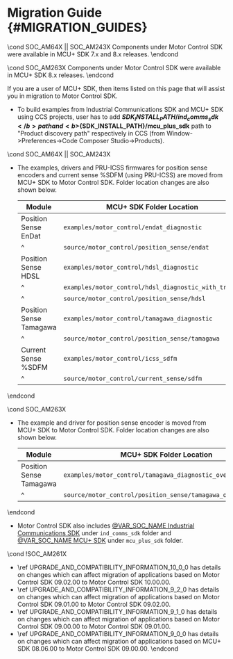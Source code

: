 # Migration Guide {#MIGRATION_GUIDES}

\cond SOC_AM64X || SOC_AM243X
Components under Motor Control SDK were available in MCU+ SDK 7.x and 8.x releases.
\endcond

\cond SOC_AM263X
Components under Motor Control SDK were available in MCU+ SDK 8.x releases.
\endcond

If you are a user of MCU+ SDK, then items listed on this page that will assist you in migration to Motor Control SDK.


- To build examples from Industrial Communications SDK and MCU+ SDK using CCS projects, user has to add <b>${SDK_INSTALL_PATH}/ind_comms_sdk</b> path and <b>${SDK_INSTALL_PATH}/mcu_plus_sdk</b> path to "Product discovery path" respectively in CCS (from Window->Preferences->Code Composer Studio->Products). 

\cond SOC_AM64X || SOC_AM243X

- The examples, drivers and PRU-ICSS firmwares for position sense encoders and current sense %SDFM (using PRU-ICSS) are moved from MCU+ SDK to Motor Control SDK. Folder location changes are also shown below.

   Module                      | MCU+ SDK Folder Location                                                                       | Motor Control SDK Folder Location
   ----------------------------|------------------------------------------------------------------------------------------------|----------------------------------------------------------------------------------------------
   Position Sense EnDat        | `examples/motor_control/endat_diagnostic`                                                      | `examples/position_sense/endat_diagnostic`
   ^                           | `source/motor_control/position_sense/endat`                                                    | `source/position_sense/endat`
   Position Sense HDSL         | `examples/motor_control/hdsl_diagnostic`                                                       | `examples/position_sense/hdsl_diagnostic`
   ^                           | `examples/motor_control/hdsl_diagnostic_with_traces`                                           | Merged with `hdsl_diagnostic` example
   ^                           | `source/motor_control/position_sense/hdsl`                                                     | `source/position_sense/hdsl`
   Position Sense Tamagawa     | `examples/motor_control/tamagawa_diagnostic`                                                   | `examples/position_sense/tamagawa_diagnostic`
   ^                           | `source/motor_control/position_sense/tamagawa`                                                 | `source/position_sense/tamagawa`
   Current Sense %SDFM         | `examples/motor_control/icss_sdfm`                                                             | `examples/current_sense/icss_sdfm`
   ^                           | `source/motor_control/current_sense/sdfm`                                                      | `source/current_sense/sdfm`

\endcond

\cond SOC_AM263X

- The example and driver for position sense encoder is moved from MCU+ SDK to Motor Control SDK. Folder location changes are also shown below.

   Module                      | MCU+ SDK Folder Location                                                                    | Motor Control SDK Folder Location
   ----------------------------|---------------------------------------------------------------------------------------------|-----------------------------------------------------------
   Position Sense Tamagawa     | `examples/motor_control/tamagawa_diagnostic_over_soc_uart`                                  | `examples/position_sense/tamagawa_diagnostic_over_soc_uart`
   ^                           | `source/motor_control/position_sense/tamagawa_over_soc_uart`                                | `source/position_sense/tamagawa_over_soc_uart`

\endcond

- Motor Control SDK also includes <a href="@VAR_IC_SDK_DOCS_PATH/index.html" target="_blank">@VAR_SOC_NAME Industrial Communications SDK</a> under `ind_comms_sdk` folder and <a href="@VAR_MCU_SDK_DOCS_PATH/index.html" target="_blank">@VAR_SOC_NAME MCU+ SDK</a> under `mcu_plus_sdk` folder. 

\cond !SOC_AM261X
- \ref UPGRADE_AND_COMPATIBILITY_INFORMATION_10_0_0 has details on changes which can affect migration of applications based on Motor Control SDK 09.02.00 to Motor Control SDK 10.00.00.
- \ref UPGRADE_AND_COMPATIBILITY_INFORMATION_9_2_0 has details on changes which can affect migration of applications based on Motor Control SDK 09.01.00 to Motor Control SDK 09.02.00.
- \ref UPGRADE_AND_COMPATIBILITY_INFORMATION_9_1_0 has details on changes which can affect migration of applications based on Motor Control SDK 09.00.00 to Motor Control SDK 09.01.00.
- \ref UPGRADE_AND_COMPATIBILITY_INFORMATION_9_0_0 has details on changes which can affect migration of applications based on MCU+ SDK 08.06.00 to Motor Control SDK 09.00.00.
\endcond
